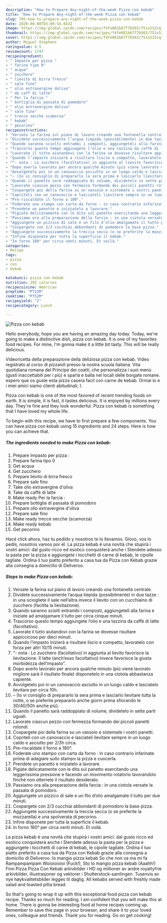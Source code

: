 ```yaml
---
description: "How to Prepare Any-night-of-the-week Pizza con kebab"
title: "How to Prepare Any-night-of-the-week Pizza con kebab"
slug: 705-how-to-prepare-any-night-of-the-week-pizza-con-kebab
date: 2020-08-08T03:09:54.643Z
image: https://img-global.cpcdn.com/recipes/f4fe081b67f7b503/751x532cq70/pizza-con-kebab-recipe-main-photo.jpg
thumbnail: https://img-global.cpcdn.com/recipes/f4fe081b67f7b503/751x532cq70/pizza-con-kebab-recipe-main-photo.jpg
cover: https://img-global.cpcdn.com/recipes/f4fe081b67f7b503/751x532cq70/pizza-con-kebab-recipe-main-photo.jpg
author: Miguel Stephens
ratingvalue: 4.5
reviewcount: 1747
recipeingredient:
- " Impasto per pizza "
- " farina tipo 0"
- " acqua"
- " zucchero"
- " lievito di birra fresco"
- " sale fino"
- " olio extravergine doliva"
- " da caff di latte"
- " Per la farcia "
- " bottiglia di passata di pomodoro"
- " olio extravergine doliva"
- " sale fino"
- " trecce secche scamorza"
- " kebab"
- " pecorino"
recipeinstructions:
- "Versate la farina sul piano di lavoro creando una fontanella centrale."
- "Dividete successivamente l’acqua tiepida (possibilmente) in due tazze : in una sciogliete il sale nell’altra invece il lievito con un cucchiaino di zucchero (facilita la lievitazione)."
- "Quando saranno sciolti entrambi i composti, aggiungeteli alla farina e iniziate ad amalgamare il tutto per circa cinque minuti."
- "Trascorso questo tempo aggiungete l’olio e una tazzina da caffè di latte (facoltativo)."
- "Lavorate il tutto aiutandovi con la farina se dovesse risultare appiccicoso per dieci minuti."
- "Quando l’impasto inizierà a risultare liscio e compatto, lavoratelo con forza per altri 10/15 minuti."
- "“- nota : Lo zucchero (facoltativo) in aggiunta al lievito favorisce la lievitazione. Il latte (anch’esso facoltativo) invece favorisce la giusta morbidezza dell’impasto”."
- "Dopo averlo lavorato per ancora qualche minuto (più viene lavorato migliore sarà il risultato finale) disponetelo in una ciotola abbastanza capiente."
- "Avvolgetelo poi in un canovaccio asciutto in un luogo caldo e lasciatelo lievitare per circa 10h."
- "– (Io vi consiglio di prepararlo la sera prima e lasciarlo lievitare tutta la notte, o se preferite prepararlo anche giorni prima sfiorando le 30/40/50h anche più)."
- "Quando il panetto sarà raddoppiato di volume, dividetelo in sette parti uguali."
- "Lavorate ciascun pezzo con fermezza formando dei piccoli panetti rotondi."
- "Cospargete poi della farina su un vassoio e sistemate i vostri panetti."
- "Copriteli con un canovaccio e lasciateli lievitare sempre in un luogo caldo e asciutto per 2/3h circa."
- "Pre-riscaldate il forno a 180°."
- "Foderate uno stampo con carta da forno : in caso contrario infarinate prima di adagiare sullo stampo la pizza e cuocerla."
- "Prendete un panetto e iniziatelo a lavorare."
- "Pigiate delicatamente con le dita sul panetto esercitando una leggerissima pressione e facendo un movimento rotatorio lavorandolo  finché non otterrete il risultato desiderato."
- "Passiamo ora alla preparazione della farcia : in una ciotola versate la passata di pomodoro."
- "Aggiungete un pizzico di sale e un filo d’olio amalgamate il tutto per due minuti."
- "Cospargete con 2/3 cucchiai abbondanti di pomodoro la base pizza."
- "Aggiungete successivamente la treccia secca (o se preferite la mozzarella) e una spolverata di pecorino."
- "Infine disponete per tutta la superficie il kebab."
- "In forno 180° per circa venti minuti. Et voilà."
categories:
- Recipe
tags:
- pizza
- con
- kebab

katakunci: pizza con kebab 
nutrition: 292 calories
recipecuisine: American
preptime: "PT22M"
cooktime: "PT52M"
recipeyield: "2"
recipecategory: Lunch

---
```



![Pizza con kebab](https://img-global.cpcdn.com/recipes/f4fe081b67f7b503/751x532cq70/pizza-con-kebab-recipe-main-photo.jpg)

Hello everybody, hope you are having an amazing day today. Today, we're going to make a distinctive dish, pizza con kebab. It is one of my favorites food recipes. For mine, I'm gonna make it a little bit tasty. This will be really delicious.

Videoricetta della preparazione della deliziosa pizza con kebab. Video registrato al corso di pizzaioli presso la nostra scuola italiana. Vita quotidiana romana del Principe dei coatti, che personalizza i suoi menù (gusti inaccettabili per i più) e sparla e balla nei locali delle borgate romane. espero que os guste esta pizza casera facil con carne de kebab. Ormai io e i miei amici siamo clienti abitudinali, I.

Pizza con kebab is one of the most favored of recent trending foods on earth. It is simple, it is fast, it tastes delicious. It is enjoyed by millions every day. They're fine and they look wonderful. Pizza con kebab is something that I have loved my whole life.


To begin with this recipe, we have to first prepare a few components. You can have pizza con kebab using 15 ingredients and 24 steps. Here is how you can achieve that.

<!--inarticleads1-->

##### The ingredients needed to make Pizza con kebab:

1. Prepare  Impasto per pizza :
1. Prepare  farina tipo 0
1. Get  acqua
1. Get  zucchero
1. Prepare  lievito di birra fresco
1. Prepare  sale fino
1. Take  olio extravergine d&#39;oliva
1. Take  da caffè di latte
1. Make ready  Per la farcia :
1. Prepare  bottiglia di passata di pomodoro
1. Prepare  olio extravergine d&#39;oliva
1. Prepare  sale fino
1. Make ready  trecce secche (scamorza)
1. Make ready  kebab
1. Get  pecorino


Hacé click ahora, haz tu pedido y nosotros te lo llevamos. Glovo, vos lo pedís, nosotros vamos por él. La pizza kebab è una novità che stupirà i vostri amici: dal gusto ricco ed esotico conquisterà anche i Stendete adesso la pasta per la pizza e aggiungete i tocchetti di carne di kebab, le cipolle tagliate. Ordina il tuo piatto preferito a casa tua da Pizza con Kebab grazie alla consegna a domicilio di Deliveroo. 

<!--inarticleads2-->

##### Steps to make Pizza con kebab:

1. Versate la farina sul piano di lavoro creando una fontanella centrale.
1. Dividete successivamente l’acqua tiepida (possibilmente) in due tazze : in una sciogliete il sale nell’altra invece il lievito con un cucchiaino di zucchero (facilita la lievitazione).
1. Quando saranno sciolti entrambi i composti, aggiungeteli alla farina e iniziate ad amalgamare il tutto per circa cinque minuti.
1. Trascorso questo tempo aggiungete l’olio e una tazzina da caffè di latte (facoltativo).
1. Lavorate il tutto aiutandovi con la farina se dovesse risultare appiccicoso per dieci minuti.
1. Quando l’impasto inizierà a risultare liscio e compatto, lavoratelo con forza per altri 10/15 minuti.
1. “- nota : Lo zucchero (facoltativo) in aggiunta al lievito favorisce la lievitazione. Il latte (anch’esso facoltativo) invece favorisce la giusta morbidezza dell’impasto”.
1. Dopo averlo lavorato per ancora qualche minuto (più viene lavorato migliore sarà il risultato finale) disponetelo in una ciotola abbastanza capiente.
1. Avvolgetelo poi in un canovaccio asciutto in un luogo caldo e lasciatelo lievitare per circa 10h.
1. – (Io vi consiglio di prepararlo la sera prima e lasciarlo lievitare tutta la notte, o se preferite prepararlo anche giorni prima sfiorando le 30/40/50h anche più).
1. Quando il panetto sarà raddoppiato di volume, dividetelo in sette parti uguali.
1. Lavorate ciascun pezzo con fermezza formando dei piccoli panetti rotondi.
1. Cospargete poi della farina su un vassoio e sistemate i vostri panetti.
1. Copriteli con un canovaccio e lasciateli lievitare sempre in un luogo caldo e asciutto per 2/3h circa.
1. Pre-riscaldate il forno a 180°.
1. Foderate uno stampo con carta da forno : in caso contrario infarinate prima di adagiare sullo stampo la pizza e cuocerla.
1. Prendete un panetto e iniziatelo a lavorare.
1. Pigiate delicatamente con le dita sul panetto esercitando una leggerissima pressione e facendo un movimento rotatorio lavorandolo  finché non otterrete il risultato desiderato.
1. Passiamo ora alla preparazione della farcia : in una ciotola versate la passata di pomodoro.
1. Aggiungete un pizzico di sale e un filo d’olio amalgamate il tutto per due minuti.
1. Cospargete con 2/3 cucchiai abbondanti di pomodoro la base pizza.
1. Aggiungete successivamente la treccia secca (o se preferite la mozzarella) e una spolverata di pecorino.
1. Infine disponete per tutta la superficie il kebab.
1. In forno 180° per circa venti minuti. Et voilà.


La pizza kebab è una novità che stupirà i vostri amici: dal gusto ricco ed esotico conquisterà anche i Stendete adesso la pasta per la pizza e aggiungete i tocchetti di carne di kebab, le cipolle tagliate. Ordina il tuo piatto preferito a casa tua da Pizza con Kebab grazie alla consegna a domicilio di Deliveroo. Io mangio pizza kebab So che non va ma mi fa Rampampampam Woioioioioi (Fuck!), Sto Io mangio pizza kebab (Aaahh!) Finn Pizza Pizza Con Kebab arkivbilder i HD og millioner av andre royaltyfrie arkivbilder, illustrasjoner og vektorer i Shutterstock-samlingen. Tusenvis av nye høykvalitetsbilder legges til daglig. All kebabs served with freshly made salad and toasted pitta bread. 

So that's going to wrap it up with this exceptional food pizza con kebab recipe. Thanks so much for reading. I am confident that you will make this at home. There is gonna be interesting food at home recipes coming up. Remember to save this page in your browser, and share it to your loved ones, colleague and friends. Thank you for reading. Go on get cooking!
